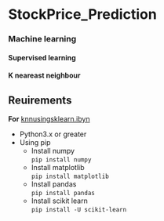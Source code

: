 # StockPrice_Prediction
### Machine learning 
#### Supervised learning
#### K neareast neighbour
## Reuirements

**For** [knnusingsklearn.ibyn](./knnusingsklearn.ibyn)
  * Python3.x or greater
  * Using pip
    * Install numpy <br>
      `
      pip install numpy
      `
    * Install matplotlib <br>
    `
    pip install matplotlib
    `
    * Install pandas <br>
     `
     pip install pandas
     `
     * Install scikit learn<br>
     `
     pip install -U scikit-learn
     `
     

   
